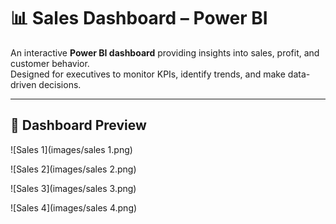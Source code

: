 # 📊 Sales Dashboard – Power BI

An interactive **Power BI dashboard** providing insights into sales, profit, and customer behavior.  
Designed for executives to monitor KPIs, identify trends, and make data-driven decisions.  

---

## 📸 Dashboard Preview  

![Sales 1](images/sales 1.png)

![Sales 2](images/sales 2.png)

![Sales 3](images/sales 3.png)

![Sales 4](images/sales 4.png)
